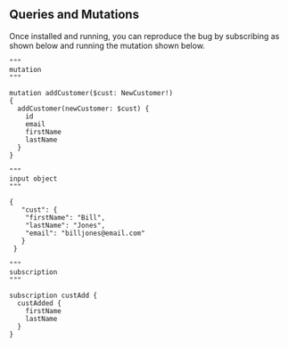 ## Queries and Mutations

Once installed and running, you can reproduce the bug by subscribing as shown below and running the mutation shown below.

```gql
"""
mutation
"""

mutation addCustomer($cust: NewCustomer!)
{
  addCustomer(newCustomer: $cust) {
    id
    email
    firstName
    lastName
  }
}

"""
input object
"""

{
   "cust": {
    "firstName": "Bill",
    "lastName": "Jones",
    "email": "billjones@email.com"
   }
 }

"""
subscription
"""

subscription custAdd {
  custAdded {
    firstName
    lastName
  }
}
```